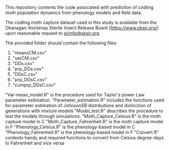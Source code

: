 This repository contents the code associated with prediction of codling moth population dynamics from phenology models and field data.

The codling moth capture dataset used in this study is available from the Okanagan-Kootenay Sterile Insect Release Board (https://www.oksir.org/) upon reasonable request to sirinfo@oksir.org.

The provided folder should contain the following files:

1. "meansCM.csv"
2. "varCM.csv"
3. "DDs.csv"
4. "prp_DDs.csv"
5. "DDsC.csv"
6. "prp_DDsC.csv"
7. "cumprp_DDsC.csv"

"Var-mean_model.R" is the procedure used for Taylor's power Law parameter estimation.
"Parameter_estimation.R" includes the functions used for parameter estimation of JohnsonSB distributions and distinction of generations with mixture models
"Model_test.R" describes the procedure to test the models through simulations.
"Moth_Capture_Celsius.R" is the moth capture model in C
"Moth_Capture_Fahrenheit.R" is the moth capture model in F
"Phenology_Celsius.R" is the phenology-based model in C
"Phenology_Fahrenheit.R" is the phenology-based model in F
"Convert.R" contents handy and required functions to convert from Celsius degree-days to Fahrenheit and vice versa